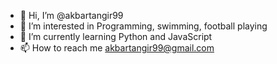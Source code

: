 - 👋 Hi, I’m @akbartangir99
- 👀 I’m interested in Programming, swimming, football playing
- 🌱 I’m currently learning Python and JavaScript
- 📫 How to reach me akbartangir99@gmail.com

<!---
akbartangir99/akbartangir99 is a ✨ special ✨ repository because its `README.md` (this file) appears on your GitHub profile.
You can click the Preview link to take a look at your changes.
--->
